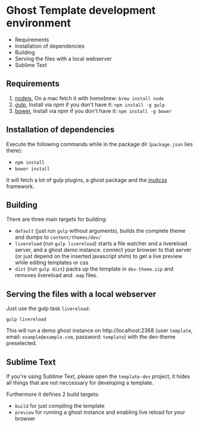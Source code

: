 # Ghost Template development environment

<!-- MarkdownTOC -->

- Requirements
- Installation of dependencies
- Building
- Serving the files with a local webserver
- Sublime Text

<!-- /MarkdownTOC -->

## Requirements

1. [nodejs](http://nodejs.org),
    On a mac fetch it with _homebrew_: `brew install node`
2. [gulp](http://gulpjs.com),
    Install via _npm_ if you don't have it: `npm install -g gulp`
3. [bower](http://bower.io),
    Install via _npm_ if you don't have it: `npm install -g bower`

## Installation of dependencies

Execute the following commands while in the package dir (`package.json` lies there):
- `npm install`
- `bower install`

It will fetch a lot of gulp plugins, a ghost package and the [inuitcss](https://github.com/inuitcss) framework.

## Building

There are three main targets for building:
- `default` (just run `gulp` without arguments), builds the complete theme and dumps to `content/themes/dev/`
- `livereload` (run `gulp livereload`) starts a file watcher and a livereload server, and a ghost demo instance. connect your browser to that server (or just depend on the inserted javascript shim) to get a live preview while editing templates or css
- `dist` (run `gulp dist`) packs up the template in `dev-theme.zip` and removes livereload and `.map` files.

## Serving the files with a local webserver

Just use the gulp task `livereload`:

```
gulp livereload
```

This will run a demo ghost instance on http://localhost:2368 (user `template`, email: `example@example.com`, password: `template`) with the dev-theme preselected.

## Sublime Text

If you're using Sublime Text, please open the `template-dev` project, it hides all things that are not neccessary for developing a template.

Furthermore it defines 2 build targets:
- `build` for just compiling the template
- `preview` for running a ghost instance and enabling live reload for your browser
